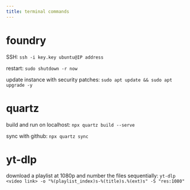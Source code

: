 ```yaml
---
title: terminal commands
---
```


# foundry
SSH:
```ssh -i key.key ubuntu@IP address```

restart:
```sudo shutdown -r now```

update instance with security patches:
```sudo apt update && sudo apt upgrade -y```

# quartz
build and run on localhost:
```npx quartz build --serve```

sync with github:
```npx quartz sync```

# yt-dlp
download a playlist at 1080p and number the files sequentially:
```yt-dlp <video link> -o "%(playlist_index)s-%(title)s.%(ext)s" -S "res:1080"```